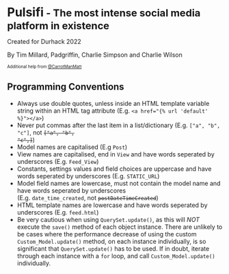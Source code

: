 <h1 style="display:inline">Pulsifi<small> - The most intense social media platform in existence</small></h1>

Created for Durhack 2022

By Tim Millard, Padgriffin, Charlie Simpson and Charlie Wilson

<sub><sup>Additional help from [@CarrotManMatt](https://github.com/CarrotManMatt "CarrotManMatt's Github Page")</sup></sub>

<h2>Programming Conventions</h2>

* Always use double quotes, unless inside an HTML template variable string within an HTML tag attribute <nobr>(E.g. `<a href="{% url 'default' %}"></a>`)</nobr>
* Never put commas after the last item in a list/dictionary <nobr>(E.g. `["a", "b", "c"]`, not <code><del>["a", "b", "c",]</del></code>)</nobr>
* Model names are capitalised <nobr>(E.g `Post`)</nobr>
* View names are capitalised, end in `View` and have words seperated by underscores <nobr>(E.g. `Feed_View`)</nobr>
* Constants, settings values and field choices are uppercase and have words seperated by underscores <nobr>(E.g. `STATIC_URL`)</nobr>
* Model field names are lowercase, must not contain the model name and have words seperated by underscores <nobr>(E.g. `date_time_created`, not <code><del>postDateTimeCreated</del></code>)</nobr>
* HTML template names are lowercase and have words seperated by underscores <nobr>(E.g. `feed.html`)</nobr>
* Be very cautious when using `QuerySet.update()`, as this will *NOT* execute the `save()` method of each object instance. There are unlikely to be cases where the performance decrease of using the custom `Custom_Model.update()` method, on each instance individually, is so significant that `QuerySet.update()` has to be used. If in doubt, iterate through each instance with a `for` loop, and call `Custom_Model.update()` individually.